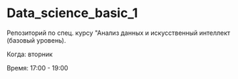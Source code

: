 # Data_science_basic_1
Репозиторий по спец. курсу "Анализ данных и искусственный интеллект (базовый уровень).

Когда: вторник

Время: 17:00 - 19:00
